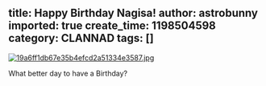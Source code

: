 title: Happy Birthday Nagisa!
author: astrobunny
imported: true
create_time: 1198504598
category: CLANNAD
tags: []
---
 [![19a6ff1db67e35b4efcd2a51334e3587.jpg](wp-uploads/2007/12/19a6ff1db67e35b4efcd2a51334e3587.thumbnail.jpg)](/images/wp-uploads/2007/12/19a6ff1db67e35b4efcd2a51334e3587.jpg "19a6ff1db67e35b4efcd2a51334e3587.jpg")  
  
What better day to have a Birthday?